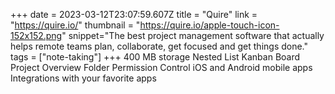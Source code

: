 +++
date = 2023-03-12T23:07:59.607Z
title = "Quire"
link = "https://quire.io/"
thumbnail = "https://quire.io/apple-touch-icon-152x152.png"
snippet="The best project management software that actually helps remote teams plan, collaborate, get focused and get things done."
tags = ["note-taking"]
+++
400 MB storage
Nested List
Kanban Board
Project Overview
Folder
Permission Control
iOS and Android mobile apps
Integrations with your favorite apps
